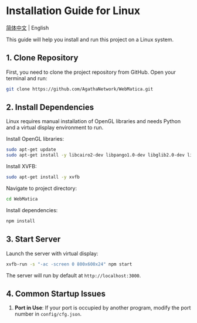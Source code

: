 # Installation Guide for Linux

[简体中文](installation_linux.md) | English

This guide will help you install and run this project on a Linux system.

## 1. Clone Repository

First, you need to clone the project repository from GitHub. Open your terminal and run:

```bash
git clone https://github.com/AgathaNetwork/WebMatica.git
```

## 2. Install Dependencies

Linux requires manual installation of OpenGL libraries and needs Python and a virtual display environment to run.

Install OpenGL libraries:
```bash
sudo apt-get update
sudo apt-get install -y libcairo2-dev libpango1.0-dev libglib2.0-dev libpng-dev libjpeg-dev
```

Install XVFB:
```bash
sudo apt-get install -y xvfb
```

Navigate to project directory:
```bash
cd WebMatica
```

Install dependencies:
```bash
npm install
```

## 3. Start Server

Launch the server with virtual display:
```bash
xvfb-run -s "-ac -screen 0 800x600x24" npm start
```
The server will run by default at `http://localhost:3000`.

## 4. Common Startup Issues
1. **Port in Use**: If your port is occupied by another program, modify the port number in `config/cfg.json`.